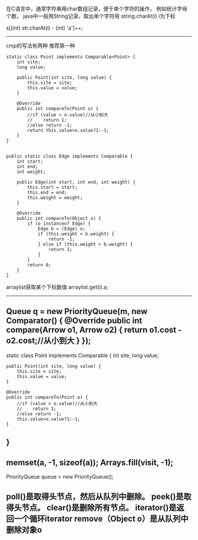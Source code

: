 在C语言中，通常字符串用char数组记录，便于单个字符的操作，
例如统计字母个数，
java中一般用String记录，取出单个字符用
string.charAt(i) i为下标

s[(int) str.charAt(i) - (int) 'a']++;

---

cmp的写法有两种 推荐第一种

```
static class Point implements Comparable<Point> {
    int site;
    long value;

    public Point(int site, long value) {
        this.site = site;
        this.value = value;
    }

    @Override
    public int compareTo(Point o) {
        //if (value > o.value)//从小到大
        //    return 1;
        //else return -1;
        return this.value>o.value?1:-1;
    }
}


public static class Edge implements Comparable {
    int start;
    int end;
    int weight;

    public Edge(int start, int end, int weight) {
        this.start = start;
        this.end = end;
        this.weight = weight;
    }

    @Override
    public int compareTo(Object o) {
        if (o instanceof Edge) {
            Edge b = (Edge) o;
            if (this.weight < b.weight) {
                return -1;
            } else if (this.weight > b.weight) {
                return 1;
            }
        }
        return 0;
    }
}
```
arraylist获取某个下标数值 arraylist.get(i).a;









































-------------------------------------------------------------------------




Queue<Arrow> q = new PriorityQueue<Arrow>(m, new Comparator<Arrow>() {
    @Override
    public int compare(Arrow o1, Arrow o2) {
        return o1.cost - o2.cost;//从小到大
    }
});
------------------------------------------------------------------------
static class Point implements Comparable<Point> {
    int site;
    long value;

    public Point(int site, long value) {
        this.site = site;
        this.value = value;
    }

    @Override
    public int compareTo(Point o) {
        //if (value > o.value)//从小到大
        //    return 1;
        //else return -1;
        this.value>o.value?1:-1;
    }
}
-------------------------------------------------------------------------
memset(a, -1, sizeof(a));
Arrays.fill(visit, -1);
-------------------------------------------------------------------------

PriorityQueue<Integer> queue = new PriorityQueue<Integer>();

poll()是取得头节点，然后从队列中删除。
peek()是取得头节点。
clear()是删除所有节点。
iterator()是返回一个循环iterator
remove（Object o）是从队列中删除对象o
-------------------------------------------------------------------------

